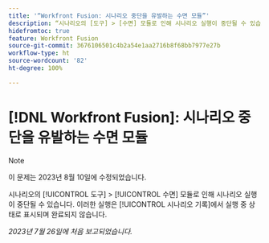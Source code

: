 ```yaml
---
title: '“Workfront Fusion: 시나리오 중단을 유발하는 수면 모듈”'
description: “시나리오의 [도구] > [수면] 모듈로 인해 시나리오 실행이 중단될 수 있습니다. 이러한 실행은 시나리오 기록에서 실행 중 상태로 표시되며 완료되지 않습니다.”
hidefromtoc: true
feature: Workfront Fusion
source-git-commit: 3676106501c4b2a54e1aa2716b8f68bb7977e27b
workflow-type: ht
source-wordcount: '82'
ht-degree: 100%

---
```



# [!DNL Workfront Fusion]: 시나리오 중단을 유발하는 수면 모듈

>[!NOTE]
>
>이 문제는 2023년 8월 10일에 수정되었습니다.

시나리오의 [!UICONTROL 도구] > [!UICONTROL 수면] 모듈로 인해 시나리오 실행이 중단될 수 있습니다. 이러한 실행은 [!UICONTROL 시나리오 기록]에서 실행 중 상태로 표시되며 완료되지 않습니다.

_2023년 7월 26일에 처음 보고되었습니다._

